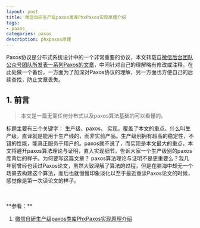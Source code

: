```yaml
---
layout: post
title: 微信自研生产级paxos类库PhxPaxos实现原理介绍
tags:
- paxos
categories: paxos
description: phxpaxos原理
---
```



Paxos协议是分布式系统设计中的一个非常重要的协议，本文转载自[微信后台团队公众号团队所发表一系列Paxos的文章](https://mp.weixin.qq.com/s/WEi2kojApSP8PBupdP_8yw)，中间针对自己的理解略有修改或注释。在此处做一个备份，一方面为了加深对Paxos协议的理解，另一方面也方便自己的后续查找，防止文章丢失。


<!-- more -->


## 1. 前言
>本文是一篇无需任何分布式以及paxos算法基础的可以看懂的。

标题主要有三个关键字： 生产级、paxos、 实现，覆盖了本文的重点。什么叫生产级，直译就是能用于生产线的，而非实验产品。生产级别拥有超高的稳定性，不错的性能，能真正服务于用户的。paxos就不说了，而实现是本文最大的重点，本文将避开paxos算法理论与证明，直入实现细节，告诉大家一个生产级别的paxos库背后的样子。为何要写这篇文章？ paxos算法理论与证明不是更重要么？我几年前曾经也读过Paxos论文，虽然大致理解了算法的过程，但是在脑海中却无一个场景去构建这个算法，而后也就慢慢印象淡化以至于最近重读Paxos论文的时候，感觉像是第一次读论文的样子。




<br />
<br />
**参看：**

1. [微信自研生产级paxos类库PhxPaxos实现原理介绍](https://mp.weixin.qq.com/s?__biz=MzI4NDMyNTU2Mw==&mid=2247483695&idx=1&sn=91ea422913fc62579e020e941d1d059e&scene=21#wechat_redirect)

<br />
<br />
<br />


